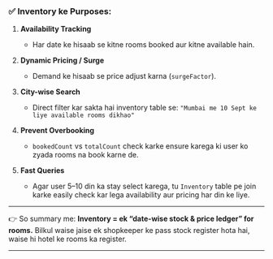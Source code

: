 ### ✅ Inventory ke Purposes:

1. **Availability Tracking**

   * Har date ke hisaab se kitne rooms booked aur kitne available hain.

2. **Dynamic Pricing / Surge**

   * Demand ke hisaab se price adjust karna (`surgeFactor`).

3. **City-wise Search**

   * Direct filter kar sakta hai inventory table se:
     `"Mumbai me 10 Sept ke liye available rooms dikhao"`

4. **Prevent Overbooking**

   * `bookedCount` vs `totalCount` check karke ensure karega ki user ko zyada rooms na book karne de.

5. **Fast Queries**

   * Agar user 5–10 din ka stay select karega, tu `Inventory` table pe join karke easily check kar lega availability aur pricing har din ke liye.

---

👉 So summary me:
**Inventory = ek “date-wise stock & price ledger” for rooms.**
Bilkul waise jaise ek shopkeeper ke pass stock register hota hai, waise hi hotel ke rooms ka register.

---